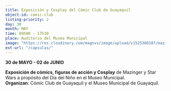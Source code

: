 ```yaml
---
title: Exposición y Cosplay del Cómic Club de Guayaquil
object-id: comic-club
listing-priority: 2
day: 30
month: MAY
time: 09h00 - 17h30
place: Auditorio del Museo Municipal
image: "https://res.cloudinary.com/magnvs/image/upload/v1525360107/mazinger_yyjbfi.jpg"
ext-url: "/capsulas/"
---
```

**30 de MAYO - 02 de JUNIO**  

**Exposición de cómics, figuras de acción y Cosplay** de Mazinger y Star Wars a propósito del Día del Niño en el Museo Municipal. <br /> **Organizan**: Cómic Club de Guayaquil y el Museo Municipal de Guayaquil.
